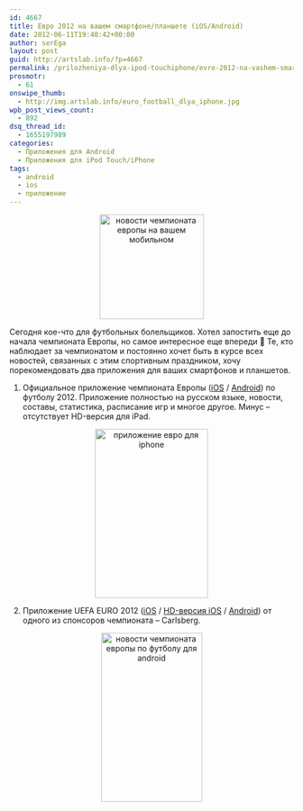 ```yaml
---
id: 4667
title: Евро 2012 на вашем смартфоне/планшете (iOS/Android)
date: 2012-06-11T19:40:42+00:00
author: serEga
layout: post
guid: http://artslab.info/?p=4667
permalink: /prilozheniya-dlya-ipod-touchiphone/evro-2012-na-vashem-smartfoneplanshete-iosandroid/
prosmotr:
  - 61
onswipe_thumb:
  - http://img.artslab.info/euro_football_dlya_iphone.jpg
wpb_post_views_count:
  - 892
dsq_thread_id:
  - 1655197989
categories:
  - Приложения для Android
  - Приложения для iPod Touch/iPhone
tags:
  - android
  - ios
  - приложение
---
```

<center>
  <img src="http://img.artslab.info/euro_football_dlya_iphone.jpg" alt="новости чемпионата европы на вашем мобильном" title="euro_football_dlya_iphone" width="185" height="186" class="aligncenter size-full wp-image-4669" srcset="http://img.artslab.info/euro_football_dlya_iphone.jpg 185w, http://img.artslab.info/euro_football_dlya_iphone-100x100.jpg 100w, http://img.artslab.info/euro_football_dlya_iphone-150x150.jpg 150w" sizes="(max-width: 185px) 100vw, 185px" />
</center>

Сегодня кое-что для футбольных болельщиков. Хотел запостить еще до начала чемпионата Европы, но самое интересное еще впереди 🙂 Те, кто наблюдает за чемпионатом и постоянно хочет быть в курсе всех новостей, связанных с этим спортивным праздником, хочу порекомендовать два приложения для ваших смартфонов и планшетов.

1. Официальное приложение чемпионата Европы ([iOS](http://itunes.apple.com/ru/app/official-uefa-euro-2012-app/id510430668?mt=8) / [Android](https://play.google.com/store/apps/details?id=com.imano.euro2012.row)) по футболу 2012. Приложение полностью на русском языке, новости, составы, статистика, расписание игр и многое другое. Минус &#8211; отсутствует HD-версия для iPad.

<center>
  <a href="http://img.artslab.info/euro_2012_football_app.jpg"><img src="http://img.artslab.info/euro_2012_football_app-200x300.jpg" alt="приложение евро для iphone" title="euro_2012_football_app" width="200" height="300" class="aligncenter size-medium wp-image-4672" srcset="http://img.artslab.info/euro_2012_football_app-200x300.jpg 200w, http://img.artslab.info/euro_2012_football_app.jpg 320w" sizes="(max-width: 200px) 100vw, 200px" /></a>
</center>

2. Приложение UEFA EURO 2012 ([iOS](http://itunes.apple.com/de/app/uefa-euro-2012-tm-by-carlsberg/id444956957?mt=8) / [HD-версия iOS](http://itunes.apple.com/de/app/uefa-euro-2012-tm-by-carlsberg/id532572460?mt=8) / [Android](https://play.google.com/store/apps/details?id=de.motain.euro2012)) от одного из спонсоров чемпионата &#8211; Carlsberg.

<center>
  <a href="http://img.artslab.info/euro_2012_android_app.jpg"><img src="http://img.artslab.info/euro_2012_android_app-179x300.jpg" alt="новости чемпионата европы по футболу для android" title="euro_2012_android_app" width="179" height="300" class="aligncenter size-medium wp-image-4674" srcset="http://img.artslab.info/euro_2012_android_app-179x300.jpg 179w, http://img.artslab.info/euro_2012_android_app.jpg 307w" sizes="(max-width: 179px) 100vw, 179px" /></a>
</center>